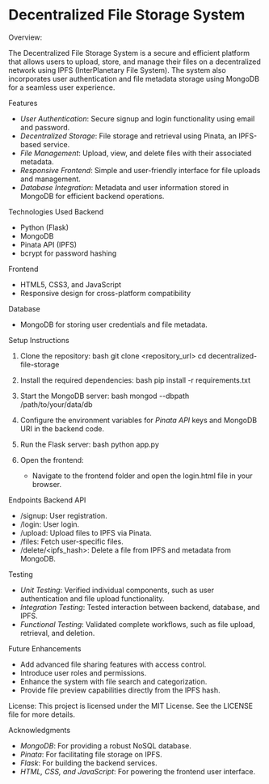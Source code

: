 # Decentralized File Storage System

Overview:

The Decentralized File Storage System is a secure and efficient platform that allows users to upload, store, and manage their files on a decentralized network using IPFS (InterPlanetary File System). The system also incorporates user authentication and file metadata storage using MongoDB for a seamless user experience.

Features
- *User Authentication*: Secure signup and login functionality using email and password.
- *Decentralized Storage*: File storage and retrieval using Pinata, an IPFS-based service.
- *File Management*: Upload, view, and delete files with their associated metadata.
- *Responsive Frontend*: Simple and user-friendly interface for file uploads and management.
- *Database Integration*: Metadata and user information stored in MongoDB for efficient backend operations.

Technologies Used
Backend
- Python (Flask)
- MongoDB
- Pinata API (IPFS)
- bcrypt for password hashing

Frontend
- HTML5, CSS3, and JavaScript
- Responsive design for cross-platform compatibility

Database
- MongoDB for storing user credentials and file metadata.

Setup Instructions
1. Clone the repository:
   bash
   git clone <repository_url>
   cd decentralized-file-storage
   
2. Install the required dependencies:
   bash
   pip install -r requirements.txt

3. Start the MongoDB server:
   bash
   mongod --dbpath /path/to/your/data/db

4. Configure the environment variables for *Pinata API* keys and MongoDB URI in the backend code.

5. Run the Flask server:
   bash
   python app.py

6. Open the frontend:
   - Navigate to the frontend folder and open the login.html file in your browser.

Endpoints
Backend API
- /signup: User registration.
- /login: User login.
- /upload: Upload files to IPFS via Pinata.
- /files: Fetch user-specific files.
- /delete/<ipfs_hash>: Delete a file from IPFS and metadata from MongoDB.

Testing
- *Unit Testing*: Verified individual components, such as user authentication and file upload functionality.
- *Integration Testing*: Tested interaction between backend, database, and IPFS.
- *Functional Testing*: Validated complete workflows, such as file upload, retrieval, and deletion.

Future Enhancements
- Add advanced file sharing features with access control.
- Introduce user roles and permissions.
- Enhance the system with file search and categorization.
- Provide file preview capabilities directly from the IPFS hash.

License:
This project is licensed under the MIT License. See the LICENSE file for more details.

Acknowledgments
- *MongoDB*: For providing a robust NoSQL database.
- *Pinata*: For facilitating file storage on IPFS.
- *Flask*: For building the backend services.
- *HTML, CSS, and JavaScript*: For powering the frontend user interface.

